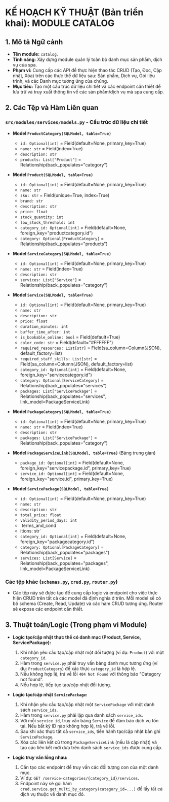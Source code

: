 # KẾ HOẠCH KỸ THUẬT (Bản triển khai): MODULE CATALOG

## 1. Mô tả Ngữ cảnh

- **Tên module:** `catalog`.
- **Tính năng:** Xây dựng module quản lý toàn bộ danh mục sản phẩm, dịch vụ của spa.
- **Phạm vi:** Cung cấp các API để thực hiện thao tác CRUD (Tạo, Đọc, Cập nhật, Xóa) trên các thực thể dữ liệu sau: Sản phẩm, Dịch vụ, Gói liệu trình, và các Danh mục tương ứng của chúng.
- **Mục tiêu:** Tạo một cấu trúc dữ liệu chi tiết và các endpoint cần thiết để lưu trữ và truy xuất thông tin về các sản phẩm/dịch vụ mà spa cung cấp.

## 2. Các Tệp và Hàm Liên quan

### `src/modules/services/models.py` - Cấu trúc dữ liệu chi tiết

- **Model `ProductCategory(SQLModel, table=True)`**

  - `id: Optional[int]` = Field(default=None, primary_key=True)
  - `name: str` = Field(index=True)
  - `description: str`
  - `products: List["Product"]` = Relationship(back_populates="category")

- **Model `Product(SQLModel, table=True)`**

  - `id: Optional[int]` = Field(default=None, primary_key=True)
  - `name: str`
  - `sku: str` = Field(unique=True, index=True)
  - `brand: str`
  - `description: str`
  - `price: float`
  - `stock_quantity: int`
  - `low_stock_threshold: int`
  - `category_id: Optional[int]` = Field(default=None, foreign_key="productcategory.id")
  - `category: Optional[ProductCategory]` = Relationship(back_populates="products")

- **Model `ServiceCategory(SQLModel, table=True)`**

  - `id: Optional[int]` = Field(default=None, primary_key=True)
  - `name: str` = Field(index=True)
  - `description: str`
  - `services: List["Service"]` = Relationship(back_populates="category")

- **Model `Service(SQLModel, table=True)`**

  - `id: Optional[int]` = Field(default=None, primary_key=True)
  - `name: str`
  - `description: str`
  - `price: float`
  - `duration_minutes: int`
  - `buffer_time_after: int`
  - `is_bookable_online: bool` = Field(default=True)
  - `color_code: str` = Field(default="#FFFFFF")
  - `required_resources: List[str]` = Field(sa_column=Column(JSON), default_factory=list)
  - `required_staff_skills: List[str]` = Field(sa_column=Column(JSON), default_factory=list)
  - `category_id: Optional[int]` = Field(default=None, foreign_key="servicecategory.id")
  - `category: Optional[ServiceCategory]` = Relationship(back_populates="services")
  - `packages: List["ServicePackage"]` = Relationship(back_populates="services", link_model=PackageServiceLink)

- **Model `PackageCategory(SQLModel, table=True)`**

  - `id: Optional[int]` = Field(default=None, primary_key=True)
  - `name: str` = Field(index=True)
  - `description: str`
  - `packages: List["ServicePackage"]` = Relationship(back_populates="category")

- **Model `PackageServiceLink(SQLModel, table=True)`** (Bảng trung gian)

  - `package_id: Optional[int]` = Field(default=None, foreign_key="servicepackage.id", primary_key=True)
  - `service_id: Optional[int]` = Field(default=None, foreign_key="service.id", primary_key=True)

- **Model `ServicePackage(SQLModel, table=True)`**
  - `id: Optional[int]` = Field(default=None, primary_key=True)
  - `name: str`
  - `description: str`
  - `total_price: float`
  - `validity_period_days: int`
  - `terms_and_cond
  - itions: str`
  - `category_id: Optional[int]` = Field(default=None, foreign_key="packagecategory.id")
  - `category: Optional[PackageCategory]` = Relationship(back_populates="packages")
  - `services: List[Service]` = Relationship(back_populates="packages", link_model=PackageServiceLink)

### Các tệp khác (`schemas.py`, `crud.py`, `router.py`)

- Các tệp này sẽ được tạo để cung cấp logic và endpoint cho việc thực hiện CRUD trên tất cả các model đã định nghĩa ở trên. Mỗi model sẽ có bộ schema (Create, Read, Update) và các hàm CRUD tương ứng. Router sẽ expose các endpoint cần thiết.

## 3. Thuật toán/Logic (Trong phạm vi Module)

- **Logic tạo/cập nhật thực thể có danh mục (Product, Service, ServicePackage):**

  1.  Khi nhận yêu cầu tạo/cập nhật một đối tượng (ví dụ: `Product`) với một `category_id`.
  2.  Hàm trong `service.py` phải truy vấn bảng danh mục tương ứng (ví dụ: `ProductCategory`) để xác thực `category_id` là hợp lệ.
  3.  Nếu không hợp lệ, trả về lỗi `404 Not Found` với thông báo "Category not found".
  4.  Nếu hợp lệ, tiếp tục tạo/cập nhật đối tượng.

- **Logic tạo/cập nhật `ServicePackage`:**

  1.  Khi nhận yêu cầu tạo/cập nhật một `ServicePackage` với một danh sách `service_ids`.
  2.  Hàm trong `service.py` phải lặp qua danh sách `service_ids`.
  3.  Với mỗi `service_id`, truy vấn bảng `Service` để đảm bảo dịch vụ tồn tại. Nếu bất kỳ ID nào không hợp lệ, trả về lỗi.
  4.  Sau khi xác thực tất cả `service_ids`, tiến hành tạo/cập nhật bản ghi `ServicePackage`.
  5.  Xóa các liên kết cũ trong `PackageServiceLink` (nếu là cập nhật) và tạo các liên kết mới dựa trên danh sách `service_ids` được cung cấp.

- **Logic truy vấn lồng nhau:**
  1.  Cần tạo các endpoint để truy vấn các đối tượng con của một danh mục.
  2.  Ví dụ: `GET /service-categories/{category_id}/services`.
  3.  Endpoint này sẽ gọi hàm `crud.service.get_multi_by_category(category_id=...)` để lấy tất cả dịch vụ thuộc về danh mục đó.
